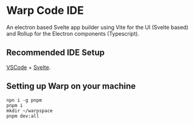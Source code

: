 # Warp Code IDE

An electron based Svelte app builder using Vite for the UI (Svelte based) and Rollup for the Electron components (Typescript).

## Recommended IDE Setup

[VSCode](https://code.visualstudio.com/) + [Svelte](https://marketplace.visualstudio.com/items?itemName=svelte.svelte-vscode).

## Setting up Warp on your machine

```
npn i -g pnpm
pnpm i
mkdir ~/warpspace
pnpm dev:all
```

